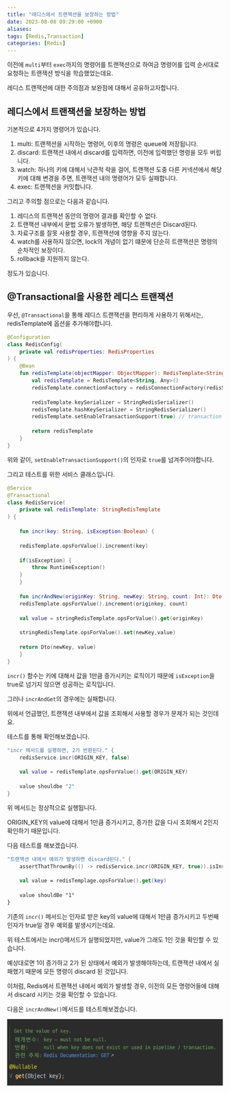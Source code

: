 ```yaml
---
title: "레디스에서 트랜잭션을 보장하는 방법"
date: 2023-08-08 09:29:00 +0900
aliases: 
tags: [Redis,Transaction]
categories: [Redis]
---
```


이전에 `multi`부터 `exec`까지의 명령어를 트랜잭션으로 하여금 명령어를 입력 순서대로 요청하는 트랜잭션 방식을 학습했었는데요.

레디스 트랜잭션에 대한 주의점과 보완점에 대해서 공유하고자합니다.

## 레디스에서 트랜잭션을 보장하는 방법

기본적으로 4가지 명령어가 있습니다.

1. multi: 트랜잭션을 시작하는 명령어, 이후의 명령은 queue에 저장됩니다.
2. discard: 트랜잭션 내에서 discard를 입력하면, 이전에 입력했던 명령을 모두 버립니다.
3. watch: 하나의 키에 대해서 낙관적 락을 걸어, 트랜잭션 도중 다른 커넥션에서 해당 키에 대해 변경을 주면, 트랜잭션 내의 명령어가 모두 실패합니다.
4. exec: 트랜잭션을 커밋합니다.

그리고 주의할 점으로는 다음과 같습니다.

1. 레디스의 트랜잭션 동안의 명령어 결과를 확인할 수 없다.
2. 트랜잭션 내부에서 문법 오류가 발생하면, 해당 트랜잭션은 Discard된다.
3. 자료구조를 잘못 사용할 경우, 트랜잭션에 영향을 주지 않는다.
4. watch를 사용하지 않으면, lock의 개념이 없기 떄문에 단순히 트랜잭션은 명령의 순차적인 보장이다.
5. rollback을 지원하지 않는다.

정도가 있습니다.

## @Transactional을 사용한 레디스 트랜잭션

우선, `@Transactional`을 통해 레디스 트랜잭션을 편리하게 사용하기 위해서는, redisTemplate에 옵션을 추가해야합니다.

```kotlin
@Configuration
class RedisConfig(
	private val redisProperties: RedisProperties
) {
	@Bean
    fun redisTemplate(objectMapper: ObjectMapper): RedisTemplate<String, Any> {
        val redisTemplate = RedisTemplate<String, Any>()
        redisTemplate.connectionFactory = redisConnectionFactory(redisStandaloneConfiguration())

        redisTemplate.keySerializer = StringRedisSerializer()
        redisTemplate.hashKeySerializer = StringRedisSerializer()
        redisTemplate.setEnableTransactionSupport(true) // transaction 허용

        return redisTemplate
    }
}
```

위와 같이, `setEnableTransactionSupport()`의 인자로 `true`를 넘겨주어야합니다.

그리고 테스트를 위한 서비스 클래스입니다.

```kotlin
@Service
@Transactional
class RedisService(
	private val redisTemplate: StringRedisTemplate
) {

	fun incr(key: String, isException:Boolean) {

	redisTemplate.opsForValue().increment(key)

	if(isException) {
		throw RuntimeException()
	}
	}

	fun incrAndNew(originKey: String, newKey: String, count: Int): Dto {
	redisTemplate.opsForValue().increment(originkey, count)

	val value = stringRedisTemplate.opsForValue().get(originKey)

	stringRedisTemplate.opsForValue().set(newKey,value)

	return Dto(newKey, value)
	}
}
```

`incr()` 함수는 키에 대해서 값을 1만큼 증가시키는 로직이기 때문에 `isException`을 true로 넘기지 않으면 성공하는 로직입니다.

그러나 `incrAndGet`의 경우에는 실패합니다.

위에서 언급했던, 
트랜잭션 내부에서 값을 조회해서 사용할 경우가 문제가 되는 것인데요.

테스트를 통해 확인해보겠습니다.

```kotlin
"incr 메서드를 실행하면, 2가 반환된다." {
	redisService.incr(ORIGIN_KEY, false)

	val value = redisTemplate.opsForValue().get(ORIGIN_KEY)

	value shouldbe "2"
}
```

위 메서드는 정상적으로 실행됩니다.

ORIGIN_KEY의 value에 대해서 1만큼 증가시키고, 증가한 값을 다시 조회해서 2인지 확인하기 때문입니다.

다음 테스트를 해보겠습니다.

```kotlin
"트랜잭션 내에서 예외가 발생하면 discard된다." {
	assertThatThrownBy(() -> redisService.incr(ORIGIN_KEY, true)).isInstanceOf(RuntimeException.class)

	val value = redisTemplage.opsForValue().get(key)

	value shouldBe "1"
}
```

기존의 `incr()` 메서드는 인자로 받은 key의 value에 대해서 1만큼 증가시키고 두번째 인자가 true일 경우 예외를 발생시키는데요.

위 테스트에서는 incr()메서드가 실행되었지만, value가 그래도 1인 것을 확인할 수 있습니다.

예상대로면 1이 증가하고 2가 된 상태에서 예외가 발생해야하는데, 트랜잭션 내에서 실패했기 때문에 모든 명령이 discard 된 것입니다.

이처럼, Redis에서 트랜잭션 내에서 예외가 발생할 경우, 이전의 모든 명령어들에 대해서 discard 시키는 것을 확인할 수 있습니다.

다음은 `incrAndNew()`메서드를 테스트해보겠습니다.






![opsget](/assets/img/2023-08-08-redis-transaction/opsget.webp)






